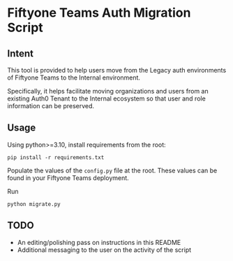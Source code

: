 # Fiftyone Teams Auth Migration Script

## Intent

This tool is provided to help users move from the Legacy auth environments of Fiftyone Teams to the Internal environment.

Specifically, it helps facilitate moving organizations and users from an existing Auth0 Tenant to the Internal ecosystem so that user and role information can be preserved.

## Usage

Using python>=3.10, install requirements from the root:

```
pip install -r requirements.txt
```

Populate the values of the `config.py` file at the root. These values can be found in your Fiftyone Teams deployment.

Run

```
python migrate.py
```

## TODO

- An editing/polishing pass on instructions in this README
- Additional messaging to the user on the activity of the script
